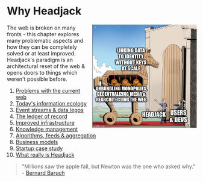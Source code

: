 # Why Headjack

<img src="images/meme_trojan_horse.jpg" align="right" style="margin-left: 8px; width: 55%">

<!-- linking data to identity without keys at scale
unbundling monopolies, decentralizing media & rearchitecting the web
Headjack
Users & devs
https://imgflip.com/memegenerator/144961820/Trojan-Horse -->

The web is broken on many fronts - this chapter explores many problematic aspects and how they can be completely solved or at least improved. Headjack's paradigm is an architectural reset of the web & opens doors to things which weren't possible before.

1. [Problems with the current web](problems_with_the_web.md)
1. [Today's information ecology](information_ecology.md)
1. [Event streams & data legos](data_legos.md)
1. [The ledger of record](ledger_of_record.md)
1. [Improved infrastructure](improved_infrastructure.md)
1. [Knowledge management](knowledge_management.md)
1. [Algorithms, feeds & aggregation](algorithms_feeds_aggregation.md)
1. [Business models](business_models.md)
1. [Startup case study](startup_case_study.md)
1. [What really is Headjack](what_really_is_headjack.md)

> "Millions saw the apple fall, but Newton was the one who asked why." - [Bernard Baruch](https://www.brainyquote.com/quotes/bernard_baruch_122011)
